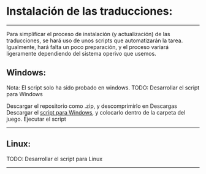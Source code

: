 # Instalación de las traducciones:
---
Para simplificar el proceso de instalación (y actualización) de las traducciones, se hará uso de unos scripts que automatizarán la tarea.
Igualmente, hará falta un poco preparación, y el proceso variará ligeramente dependiendo del sistema operivo que usemos.

## Windows:
Nota: El script solo ha sido probado en windows.
TODO: Desarrollar el script para Windows

Descargar el repositorio como .zip, y descomprimirlo en Descargas
Descargar el [script para Windows](_Windows.bat), y colocarlo dentro de la carpeta del juego.
Ejecutar el script


---
## Linux:
TODO: Desarrollar el script para Linux

---